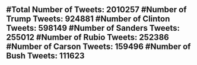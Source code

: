 #Total Number of Tweets: 2010257 
#Number of Trump Tweets: 924881
#Number of Clinton Tweets: 598149
#Number of Sanders Tweets: 255012
#Number of Rubio Tweets: 252386
#Number of Carson Tweets: 159496
#Number of Bush Tweets: 111623
---
